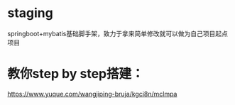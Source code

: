 # staging
springboot+mybatis基础脚手架，致力于拿来简单修改就可以做为自己项目起点项目

# 教你step by step搭建：
https://www.yuque.com/wangjiping-bruja/kgci8n/mclmpa